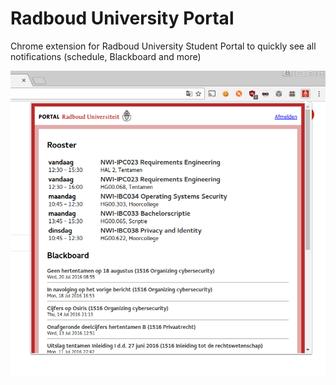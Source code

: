 # Radboud University Portal
Chrome extension for Radboud University Student Portal to quickly see all notifications (schedule, Blackboard and more)

![Screenshot](https://github.com/hetisthijs/portalru/blob/master/release/screenshot.png?raw=true)
